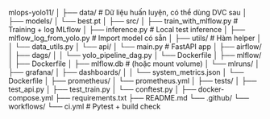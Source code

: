 mlops-yolo11/
│
├── data/ # Dữ liệu huấn luyện, có thể dùng DVC sau
│
├── models/
│ └── best.pt
│
├── src/
│ ├── train_with_mlflow.py # Training + log MLflow
│ ├── inference.py # Local test inference
│ ├── mlflow_log_from_yolo.py # Import model có sẵn
│ ├── utils/ # Hàm helper
│ │ └── data_utils.py
│ └── api/
│ └── main.py # FastAPI app
│
├── airflow/
│ ├── dags/
│ │ └── yolo_pipeline_dag.py
│ └── Dockerfile
│
├── mlflow/
│ ├── Dockerfile
│ ├── mlflow.db # (hoặc mount volume)
│ └── mlruns/
│
├── grafana/
│ ├── dashboards/
│ │ └── system_metrics.json
│ └── Dockerfile
│
├── prometheus/
│ └── prometheus.yml
│
├── tests/
│ ├── test_api.py
│ ├── test_train.py
│ └── conftest.py
│
├── docker-compose.yml
├── requirements.txt
├── README.md
└── .github/
└── workflows/
└── ci.yml # Pytest + build check
